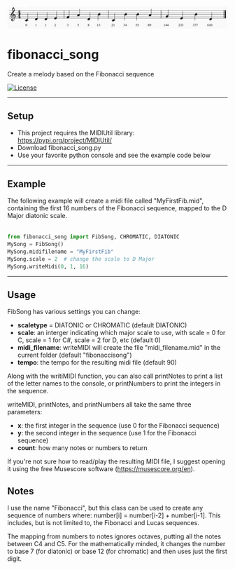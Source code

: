 ![Sample Fibonacci Song](FibonacciSample.png)

# fibonacci_song
Create a melody based on the Fibonacci sequence

[![License](http://img.shields.io/:license-mit-blue.svg?style=flat-square)](http://badges.mit-license.org)

---

## Setup

 - This project requires the MIDIUtil library: https://pypi.org/project/MIDIUtil/
 - Download fibonacci_song.py
 - Use your favorite python console and see the example code below
 
---

## Example
The following example will create a midi file called "MyFirstFib.mid", containing the first 16 numbers of the Fibonacci sequence, mapped to the D Major diatonic scale.
```python

from fibonacci_song import FibSong, CHROMATIC, DIATONIC
MySong = FibSong()
MySong.midifilename = "MyFirstFib"
MySong.scale = 2  # change the scale to D Major
MySong.writeMidi(0, 1, 16)

```

---

## Usage
FibSong has various settings you can change:
- **scaletype** = DIATONIC or CHROMATIC (default DIATONIC)
- **scale**: an interger indicating which major scale to use, with scale = 0 for C, scale = 1 for C#, scale = 2 for D, etc (default 0)
- **midi_filename**: writeMIDI will create the file "midi_filename.mid" in the current folder (default "fibonaccisong")
- **tempo**: the tempo for the resulting midi file (default 90)

Along with the writiMIDI function, you can also call printNotes to print a list of the letter names to the console, or printNumbers to print the integers in the sequence.

writeMIDI, printNotes, and printNumbers all take the same three parameters:
- **x**: the first integer in the sequence (use 0 for the Fibonacci sequence)
- **y**: the second integer in the sequence (use 1 for the Fibonacci sequence)
- **count**: how many notes or numbers to return

If you're not sure how to read/play the resulting MIDI file, I suggest opening it using the free Musescore software (https://musescore.org/en).

## Notes
I use the name "Fibonacci", but this class can be used to create any sequence of numbers where: 
number[i] = number[i-2] + number[i-1]. 
This includes, but is not limited to, the Fibonacci and Lucas sequences.

The mapping from numbers to notes ignores octaves, putting all the notes between C4 and C5.
For the mathematically minded, it changes the number to base 7 (for diatonic) or base 12 (for chromatic) and then uses just the first digit.
